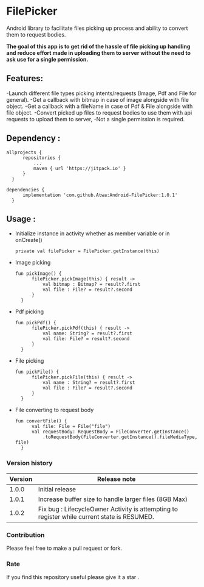 # FilePicker

Android library to facilitate files picking up process and ability to convert them to request
bodies.

**The goal of this app is to get rid of the hassle of file picking up handling and reduce effort
made in uploading them to server without the need to ask use for a single permission.**

## Features:

-Launch different file types picking intents/requests (Image, Pdf and File for general). -Get a
callback with bitmap in case of image alongside with file object. -Get a callback with a fileName in
case of Pdf & File alongside with file object. -Convert picked up files to request bodies to use
them with api requests to upload them to server, -Not a single permission is required.

## Dependency :

  ```
  allprojects {
		repositories {
			...
			maven { url 'https://jitpack.io' }
		}
	}
  ```

  ```
  dependencies {
	    implementation 'com.github.Atwa:Android-FilePicker:1.0.1'
	}
  ```

## Usage :
- Initialize instance in activity whether as member variable or in onCreate()
  ```
  private val filePicker = FilePicker.getInstance(this)
  ```

- Image picking
  ```
  fun pickImage() {
        filePicker.pickImage(this) { result ->
            val bitmap : Bitmap? = result?.first
            val file : File? = result?.second
        }
    }
  ```
- Pdf picking
  ```
  fun pickPdf() {
        filePicker.pickPdf(this) { result ->
            val name: String? = result?.first
            val file: File? = result?.second
        }
    }
  ```
- File picking
  ```
  fun pickFile() {
        filePicker.pickFile(this) { result ->
            val name : String? = result?.first
            val file : File? = result?.second
        }
    }
  ```
- File converting to request body
  ```
  fun convertFile() {
        val file: File = File("file")
        val requestBody: RequestBody = FileConverter.getInstance()
            .toRequestBody(FileConverter.getInstance().fileMediaType, file)
    }
  ```
  
### Version history
| Version | Release note |
| ------  | ------------- |
| 1.0.0   | Initial release  |
| 1.0.1   | Increase buffer size to handle larger files (8GB Max)  |
| 1.0.2   | Fix bug : LifecycleOwner Activity is attempting to register while current state is RESUMED.  |


### Contribution

Please feel free to make a pull request or fork.

### Rate

If you find this repository useful please give it a star .